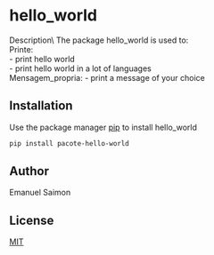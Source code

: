 # hello_world

Description\ 
The package hello_world is used to:\
	Printe:\
		 - print hello world\
		 - print hello world in a lot of languages\
	Mensagem_propria:
		- print a message of your choice

## Installation

Use the package manager [pip](https://pip.pypa.io/en/stable/) to install hello_world

```bash
pip install pacote-hello-world
```

## Author
Emanuel Saimon

## License
[MIT](https://choosealicense.com/licenses/mit/)

